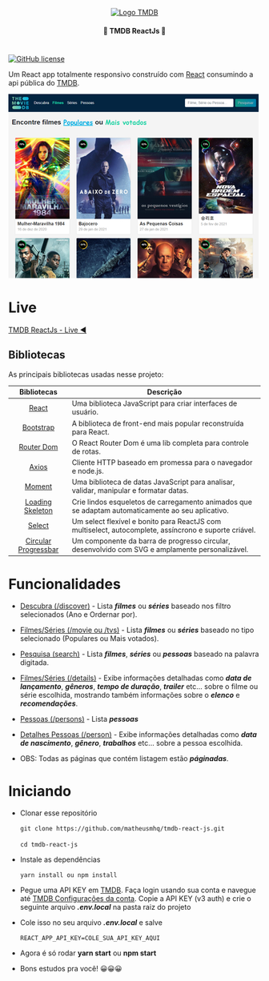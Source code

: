 <p  align="center">
<a href="https://tmdb-movies.netlify.app/">
		<img  src="https://upload.wikimedia.org/wikipedia/commons/6/6e/Tmdb-312x276-logo.png"  alt="Logo TMDB"  title="Logo TMDB" />
	</a>
</p>

<h4 align="center"> 🌟 TMDB ReactJs 🌟 </h4>

#

[![GitHub license](https://img.shields.io/github/license/matheusmhq/tmdb-react-js?style=plastic)](https://github.com/matheusmhq/tmdb-react-js/blob/main/LICENSE)

Um React app totalmente responsivo construído com [React](https://pt-br.reactjs.org/) consumindo a api pública do [TMDB](https://www.themoviedb.org/).

![Tmdb React js](src/assets/img/page-movies.jpg?raw=true)

# Live

[TMDB ReactJs - Live ◀️](https://tmdb-movies.netlify.app/)

## Bibliotecas

As principais bibliotecas usadas nesse projeto:

| Bibliotecas             | Descrição   |
| :-------------:|--------------|
| [React](http://facebook.github.io/react/index.html) | Uma biblioteca JavaScript para criar interfaces de usuário. |
| [Bootstrap](https://react-bootstrap.github.io/) | A biblioteca de front-end mais popular reconstruída para React. |
| [Router Dom](https://reactrouter.com/) | O React Router Dom é uma lib completa para controle de rotas. |
| [Axios](https://github.com/axios/axios) | Cliente HTTP baseado em promessa para o navegador e node.js. |
| [Moment](https://momentjs.com/) | Uma biblioteca de datas JavaScript para analisar, validar, manipular e formatar datas. |
| [Loading Skeleton](https://www.npmjs.com/package/react-loading-skeleton) | Crie lindos esqueletos de carregamento animados que se adaptam automaticamente ao seu aplicativo. |
| [Select](https://react-select.com) | Um select flexível e bonito para ReactJS com multiselect, autocomplete, assíncrono e suporte criável. |
| [Circular Progressbar](https://momentjs.com/) | Um componente da barra de progresso circular, desenvolvido com SVG e amplamente personalizável. |

# Funcionalidades

- [Descubra (/discover)](https://tmdb-movies.netlify.app/) - Lista **_filmes_** ou **_séries_** baseado nos filtro selecionados (Ano e Ordernar por).

- [Filmes/Séries (/movie ou /tvs)](https://tmdb-movies.netlify.app/movies) - Lista **_filmes_** ou **_séries_** baseado no tipo selecionado (Populares ou Mais votados).

- [Pesquisa (search)](https://tmdb-movies.netlify.app/search/matrix) - Lista **_filmes_**, **_séries_** ou **_pessoas_** baseado na palavra digitada.

- [Filmes/Séries (/details)](https://tmdb-movies.netlify.app/details/movie/603) - Exibe informações detalhadas como **_data de lançamento_**, **_gêneros_**, **_tempo de duração_**, **_trailer_** etc... sobre o filme ou série escolhida, mostrando também informações sobre o **_elenco_** e **_recomendações_**.

- [Pessoas (/persons)](https://tmdb-movies.netlify.app/persons) - Lista **_pessoas_**

- [Detalhes Pessoas (/person)](https://tmdb-movies.netlify.app/person/6384) - Exibe informações detalhadas como **_data de nascimento_**, **_gênero_**, **_trabalhos_** etc... sobre a pessoa escolhida.

- OBS: Todas as páginas que contém listagem estão **_páginadas_**.

# Iniciando

- Clonar esse repositório

  ```
  git clone https://github.com/matheusmhq/tmdb-react-js.git

  cd tmdb-react-js
  ```

- Instale as dependências

  ```
  yarn install ou npm install
  ```

- Pegue uma API KEY em [TMDB](https://www.themoviedb.org). Faça login usando sua conta e navegue até [TMDB Configurações da conta](https://www.themoviedb.org/settings/api). Copie a API KEY (v3 auth) e crie o seguinte arquivo **_.env.local_** na pasta raiz do projeto

- Cole isso no seu arquivo **_.env.local_** e salve

  ```
  REACT_APP_API_KEY=COLE_SUA_API_KEY_AQUI
  ```

- Agora é só rodar **yarn start** ou **npm start**

- Bons estudos pra você! 😀😀😀
